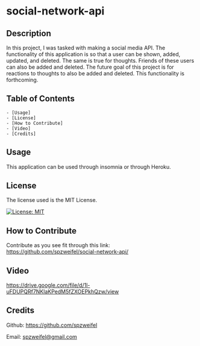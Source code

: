 # social-network-api

## Description

In this project, I was tasked with making a social media API. The functionality of this application is so that a user can be shown, added, updated, and deleted. The same is true for thoughts. Friends of these users can also be added and deleted. The future goal of this project is for reactions to thoughts to also be added and deleted. This functionality is forthcoming.

## Table of Contents

    - [Usage]
    - [License]
    - [How to Contribute]
    - [Video]
    - [Credits]

## Usage

This application can be used through insomnia or through Heroku.

## License

The license used is the MIT License.

[![License: MIT](https://img.shields.io/badge/License-MIT-yellow.svg)](https://opensource.org/licenses/MIT)

## How to Contribute

Contribute as you see fit through this link: https://github.com/spzweifel/social-network-api/

## Video

https://drive.google.com/file/d/1l-uFDUPQRf7NKlaKPedM5fZXOEPkhQzw/view

## Credits

Github: https://github.com/spzweifel

Email: spzweifel@gmail.com